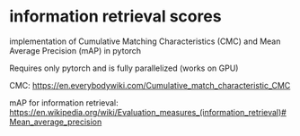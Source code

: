 # information retrieval scores
implementation of Cumulative Matching Characteristics (CMC) and Mean Average Precision (mAP) in pytorch

Requires only pytorch and is fully parallelized (works on GPU)

CMC: https://en.everybodywiki.com/Cumulative_match_characteristic_CMC

mAP for information retrieval: https://en.wikipedia.org/wiki/Evaluation_measures_(information_retrieval)#Mean_average_precision
